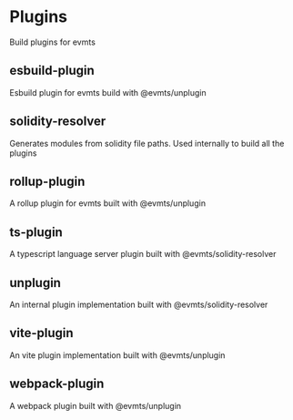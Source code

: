 # Plugins

Build plugins for evmts

## esbuild-plugin

Esbuild plugin for evmts build with @evmts/unplugin

## solidity-resolver

Generates modules from solidity file paths.
Used internally to build all the plugins

## rollup-plugin

A rollup plugin for evmts built with @evmts/unplugin

## ts-plugin

A typescript language server plugin built with @evmts/solidity-resolver

## unplugin

An internal plugin implementation built with @evmts/solidity-resolver

## vite-plugin

An vite plugin implementation built with @evmts/unplugin

## webpack-plugin

A webpack plugin built with @evmts/unplugin
